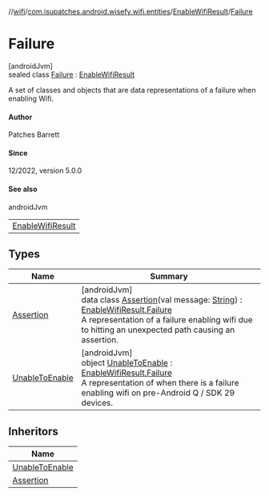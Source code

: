 //[wifi](../../../../index.md)/[com.isupatches.android.wisefy.wifi.entities](../../index.md)/[EnableWifiResult](../index.md)/[Failure](index.md)

# Failure

[androidJvm]\
sealed class [Failure](index.md) : [EnableWifiResult](../index.md)

A set of classes and objects that are data representations of a failure when enabling Wifi.

#### Author

Patches Barrett

#### Since

12/2022, version 5.0.0

#### See also

androidJvm

| |
|---|
| [EnableWifiResult](../index.md) |

## Types

| Name | Summary |
|---|---|
| [Assertion](-assertion/index.md) | [androidJvm]<br>data class [Assertion](-assertion/index.md)(val message: [String](https://kotlinlang.org/api/latest/jvm/stdlib/kotlin/-string/index.html)) : [EnableWifiResult.Failure](index.md)<br>A representation of a failure enabling wifi due to hitting an unexpected path causing an assertion. |
| [UnableToEnable](-unable-to-enable/index.md) | [androidJvm]<br>object [UnableToEnable](-unable-to-enable/index.md) : [EnableWifiResult.Failure](index.md)<br>A representation of when there is a failure enabling wifi on pre-Android Q / SDK 29 devices. |

## Inheritors

| Name |
|---|
| [UnableToEnable](-unable-to-enable/index.md) |
| [Assertion](-assertion/index.md) |
